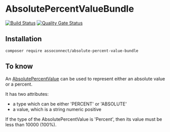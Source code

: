 # AbsolutePercentValueBundle

[![Build Status](https://travis-ci.org/assoconnect/absolute-percent-value-bundle.svg?branch=master)](https://travis-ci.org/assoconnect/absolute-percent-value-bundle)
[![Quality Gate Status](https://sonarcloud.io/api/project_badges/measure?project=assoconnect-absolute-percent-value-bundle&metric=alert_status)](https://sonarcloud.io/dashboard?id=assoconnectabsolute-percent-value-bundle)

## Installation

```
composer require assoconnect/absolute-percent-value-bundle
```

## To know
An [AbsolutePercentValue](./src/Object/Value.php) can be used to represent either an absolute value or a percent.

It has two attributes:
* a type which can be either 'PERCENT' or 'ABSOLUTE'
* a value, which is a string numeric positive

If the type of the AbsolutePercentValue is 'Percent', then its value must be less than 10000 (100%).
